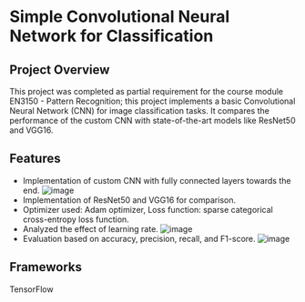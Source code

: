 # Simple Convolutional Neural Network for Classification

## Project Overview
This project was completed as partial requirement for the course module EN3150 - Pattern Recognition; this project implements a basic Convolutional Neural Network (CNN) for image classification tasks. 
It compares the performance of the custom CNN with state-of-the-art models like ResNet50 and VGG16.

## Features
- Implementation of custom CNN with fully connected layers towards the end.
  ![image](https://github.com/user-attachments/assets/d1a33e93-3ec7-44a1-abdc-17a84d976114)
- Implementation of ResNet50 and VGG16 for comparison.
- Optimizer used: Adam optimizer, Loss function: sparse categorical cross-entropy loss function.
- Analyzed the effect of learning rate.
  ![image](https://github.com/user-attachments/assets/47daae50-9fce-456b-bda2-92a2763865d9)
- Evaluation based on accuracy, precision, recall, and F1-score.
  ![image](https://github.com/user-attachments/assets/5e9e2cf7-408a-4b73-ae48-6717be1e6e75)

## Frameworks
TensorFlow
